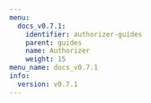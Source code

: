 ```yaml
---
menu:
  docs_v0.7.1:
    identifier: authorizer-guides
    parent: guides
    name: Authorizer
    weight: 15
menu_name: docs_v0.7.1
info:
  version: v0.7.1
---
```


